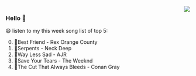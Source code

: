 <img align="right"  src="https://github-readme-stats.vercel.app/api/top-langs/?username=sohyunQVQ" />

### Hello 👋

😄 listen to my this week song list of top 5:

0. 🌈Best Friend - Rex Orange County
1. 🌈Serpents - Neck Deep
2. 🌈Way Less Sad - AJR
3. 🌈Save Your Tears - The Weeknd
4. 🌈The Cut That Always Bleeds - Conan Gray

